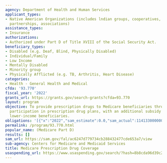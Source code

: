 ```yaml
---
agency: Department of Health and Human Services
applicant_types:
- Native American Organizations (includes lndian groups, cooperatives, corporations,
  partnerships, associations)
assistance_types:
- Insurance
authorizations:
- Authorized under Part D of Title XVIII of the Social Security Act.
beneficiary_types:
- Disabled (e.g. Deaf, Blind, Physically Disabled)
- Individual/Family
- Low Income
- Mentally Disabled
- Minority group
- Physically Afflicted (e.g. TB, Arthritis, Heart Disease)
categories:
- Health - General Health and Medical
cfda: '93.770'
fiscal_year: '2022'
grants_url: https://grants.gov/search-grants?cfda=93.770
layout: program
objective: To provide prescription drugs to Medicare beneficiaries through their voluntary
  participation in prescription drug plans, with an additional subsidy provided to
  lower-income beneficiaries.
obligations: '[{"x":"2022","sam_estimate":0.0,"sam_actual":114133000000.0,"usa_spending_actual":117368676047.47},{"x":"2023","sam_estimate":113269000003.0,"sam_actual":0.0,"usa_spending_actual":116266310692.29},{"x":"2024","sam_estimate":114180000000.0,"sam_actual":0.0,"usa_spending_actual":116408209745.41}]'
permalink: /program/93.770.html
popular_name: (Medicare Part D)
results: []
sam_url: https://sam.gov/fal/ac6247d779734cb288432477cde653a7/view
sub-agency: Centers for Medicare and Medicaid Services
title: Medicare Prescription Drug Coverage
usaspending_url: https://www.usaspending.gov/search/?hash=8b8cda96d39c2b5ec7b2b707e2336674
---
```

